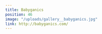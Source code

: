 ```yaml
---
title: Babyganics
position: 46
image: "/uploads/gallery__babyganics.jpg"
link: http://babyganics.com/
---
```


